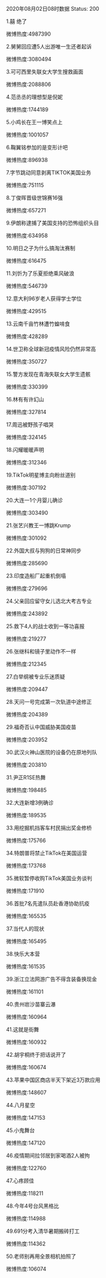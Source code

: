 2020年08月02日08时数据
Status: 200

1.囍 绝了

微博热度:4987390

2.舅舅回应遭5人出游唯一生还者起诉

微博热度:3080494

3.可可西里失联女大学生搜救画面

微博热度:2088806

4.范丞丞的理想型是倪妮

微博热度:1744189

5.小鸡长在王一博笑点上

微博热度:1001057

6.鞠翼铭参加的是变形计吧

微博热度:896938

7.字节跳动同意剥离TIKTOK美国业务

微博热度:751115

8.丁俊晖晋级世锦赛16强

微博热度:657271

9.伊朗称逮捕了美国支持的恐怖组织头目

微博热度:634958

10.明日之子为什么搞淘汰赛制

微博热度:616475

11.刘忻为了乐夏拒绝乘风破浪

微博热度:546739

12.意大利96岁老人获得学士学位

微博热度:429515

13.云南千亩竹林遭竹蝗啃食

微博热度:428289

14.世卫称全球新冠疫情风险仍然非常高

微博热度:350727

15.警方发现在青海失联女大学生遗骸

微博热度:330399

16.林有有许幻山

微博热度:327814

17.周迅被野孩子唱哭

微博热度:324145

18.闪耀暖暖声明

微博热度:312346

19.TikTok明星博主向粉丝道别

微博热度:307192

20.大连一1个月婴儿确诊

微博热度:303490

21.张艺兴教王一博跳Krump

微博热度:301092

22.外国大叔与狗狗的日常神同步

微博热度:285690

23.印度造船厂起重机倒塌

微博热度:279696

24.父亲回应留守女儿选北大考古专业

微博热度:243892

25.救下4人的战士收到一等功喜报

微博热度:219277

26.张继科和镜子里动作不一样

微博热度:212345

27.白举纲被专业乐迷质疑

微博热度:209447

28.天问一号完成第一次轨道中途修正

微博热度:204389

29.福奇否认中国威胁美国疫苗

微博热度:203952

30.武汉火神山医院的设备仍在原地列队

微博热度:203810

31.尹正R1SE热舞

微博热度:198485

32.大连新增3例确诊

微博热度:189535

33.用挖掘机挡客车村民捐出奖金修桥

微博热度:175766

34.特朗普将禁止TikTok在美国运营

微博热度:173768

35.微软暂停收购TikTok美国业务谈判

微博热度:171910

36.首批7名先遣队员赴香港协助抗疫

微博热度:165535

37.当代人的现状

微博热度:165495

38.快乐大本营

微博热度:161535

39.浙江立法网游广告不得含装备换现金

微博热度:161101

40.贵州岜沙苗寨云瀑

微博热度:160964

41.这就是街舞

微博热度:160932

42.胡宇桐终于把话说开了

微博热度:160674

43.苹果中国区商店半天下架近3万款应用

微博热度:148607

44.八月星空

微博热度:147153

45.小鬼舞台

微博热度:147120

46.疫情期间拉邻居到家喝酒2人被拘

微博热度:122760

47.心疼顾佳

微博热度:118211

48.今年4号台风黑格比

微博热度:114988

49.691分考入清华暑期搬砖打工

微博热度:114362

50.老师别再用全景相机拍照了

微博热度:106074

